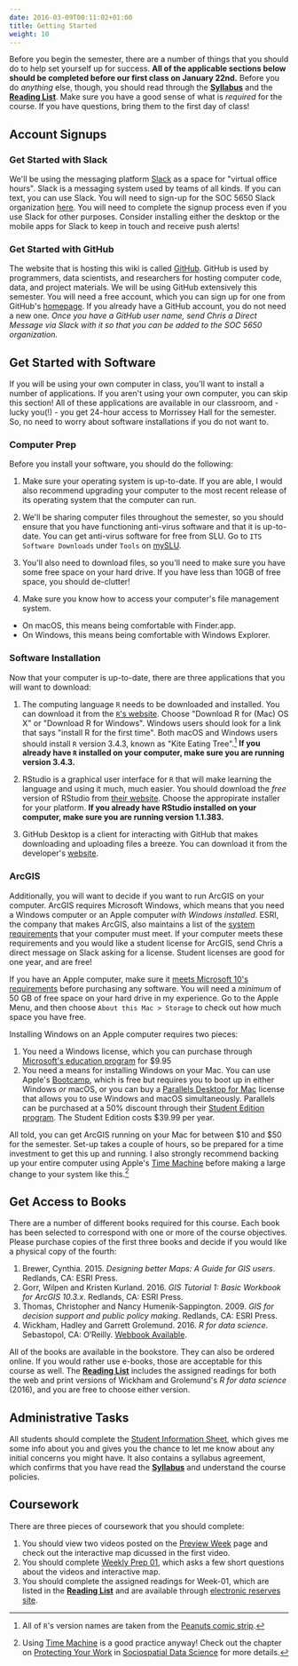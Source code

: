 ```yaml
---
date: 2016-03-09T00:11:02+01:00
title: Getting Started
weight: 10
---
```


Before you begin the semester, there are a number of things that you should do to help set yourself up for success. **All of the applicable sections below should be completed before our first class on January 22nd.** Before you do *anything* else, though, you should read through the [**Syllabus**](https://github.com/slu-soc5650/Core-Documents/blob/master/syllabus.pdf) and the [**Reading List**](https://github.com/slu-soc5650/Core-Documents/blob/master/reading-list.pdf). Make sure you have a good sense of what is *required* for the course. If you have questions, bring them to the first day of class!

## Account Signups
### Get Started with Slack
We'll be using the messaging platform [Slack](https://slack.com) as a space for "virtual office hours". Slack is a messaging system used by teams of all kinds. If you can text, you can use Slack. You will need to sign-up for the SOC 5650 Slack organization [here](https://join.slack.com/t/slu-soc5650/signup). You will need to complete the signup process even if you use Slack for other purposes. Consider installing either the desktop or the mobile apps for Slack to keep in touch and receive push alerts!

### Get Started with GitHub
The website that is hosting this wiki is called [GitHub](https://github.com/). GitHub is used by programmers, data scientists, and researchers for hosting computer code, data, and project materials. We will be using GitHub extensively this semester. You will need a free account, which you can sign up for one from GitHub's [homepage](https://github.com/). If you already have a GitHub account, you do not need a new one. *Once you have a GitHub user name, send Chris a Direct Message via Slack with it so that you can be added to the SOC 5650 organization.*

## Get Started with Software
If you will be using your own computer in class, you'll want to install a number of applications. If you aren't using your own computer, you can skip this section! All of these applications are available in our classroom, and - lucky you(!) - you get 24-hour access to Morrissey Hall for the semester. So, no need to worry about software installations if you do not want to.

### Computer Prep
Before you install your software, you should do the following:

1. Make sure your operating system is up-to-date. If you are able, I would also recommend upgrading your computer to the most recent release of its operating system that the computer can run.

2. We'll be sharing computer files throughout the semester, so you should ensure that you have functioning anti-virus software and that it is up-to-date. You can get anti-virus software for free from SLU. Go to `ITS Software Downloads` under `Tools` on [mySLU](https://myslu.slu.edu/tools).

3. You'll also need to download files, so you'll need to make sure you have some free space on your hard drive. If you have less than 10GB of free space, you should de-clutter!

4. Make sure you know how to access your computer's file management system.
  - On macOS, this means being comfortable with Finder.app.
  - On Windows, this means being comfortable with Windows Explorer.

### Software Installation
Now that your computer is up-to-date, there are three applications that you will want to download:

1. The computing language `R` needs to be downloaded and installed. You can download it from the [`R`'s website](https://cloud.r-project.org). Choose "Download R for (Mac) OS X" or "Download R for Windows". Windows users should look for a link that says "install R for the first time". Both macOS and Windows users should install `R` version 3.4.3, known as "Kite Eating Tree".[^1] **If you already have `R` installed on your computer, make sure you are running version 3.4.3.**

2. RStudio is a graphical user interface for `R` that will make learning the language and using it much, much easier. You should download the *free* version of RStudio from [their website](https://www.rstudio.com/products/rstudio/download/#download). Choose the appropirate installer for your platform. **If you already have RStudio installed on your computer, make sure you are running version 1.1.383.**

3. GitHub Desktop is a client for interacting with GitHub that makes downloading and uploading files a breeze. You can download it from the developer's [website](http://desktop.github.com).

### ArcGIS
Additionally, you will want to decide if you want to run ArcGIS on your computer. ArcGIS requires Microsoft Windows, which means that you need a Windows computer or an Apple computer *with Windows installed*. ESRI, the company that makes ArcGIS, also maintains a list of the [system requirements](http://desktop.arcgis.com/en/arcmap/10.3/get-started/system-requirements/arcgis-desktop-system-requirements.htm) that your computer must meet. If your computer meets these requirements and you would like a student license for ArcGIS, send Chris a direct message on Slack asking for a license. Student licenses are good for one year, and are free!

If you have an Apple computer, make sure it [meets Microsoft 10's requirements](https://www.microsoft.com/en-us/windows/windows-10-specifications) before purchasing any software. You will need a *minimum* of 50 GB of free space on your hard drive in my experience. Go to the Apple Menu, and then choose `About this Mac > Storage` to check out how much space you have free.

Installing Windows on an Apple computer requires two pieces:

1. You need a Windows license, which you can purchase through [Microsoft's education program](http://www.onthehub.com/microsoft-windows-10-education-for-students/?utm_source=ms-student-page&utm_medium=microsoft-site&utm_campaign=windows10) for $9.95
2. You need a means for installing Windows on your Mac. You can use Apple's [Bootcamp](https://support.apple.com/en-us/HT201468), which is free but requires you to boot up in either Windows *or* macOS, or you can buy a [Parallels Desktop for Mac](https://www.parallels.com/products/desktop/) license that allows you to use Windows and macOS simultaneously. Parallels can be purchased at a 50% discount through their [Student Edition program](http://onthehub.com/parallels/). The Student Edition costs $39.99 per year. 

All told, you can get ArcGIS running on your Mac for between $10 and $50 for the semester. Set-up takes a couple of hours, so be prepared for a time investment to get this up and running. I also strongly recommend backing up your entire computer using Apple's [Time Machine](https://support.apple.com/en-us/HT201250) before making a large change to your system like this.[^2]

## Get Access to Books
There are a number of different books required for this course. Each book has been selected to correspond with one or more of the course objectives. Please purchase copies of the first three books and decide if you would like a physical copy of the fourth:

1. Brewer, Cynthia. 2015. *Designing better Maps: A Guide for GIS users*. Redlands, CA: ESRI Press.
2. Gorr, Wilpen and Kristen Kurland. 2016. *GIS Tutorial 1: Basic Workbook for ArcGIS 10.3.x*. Redlands, CA: ESRI Press.
3. Thomas, Christopher and Nancy Humenik-Sappington. 2009. *GIS for decision support and public policy making*. Redlands, CA: ESRI Press.
4. Wickham, Hadley and Garrett Grolemund. 2016. *R for data science*. Sebastopol, CA: O’Reilly. [Webbook Available](http://r4ds.had.co.nz).

All of the books are available in the bookstore. They can also be ordered online. If you would rather use e-books, those are acceptable for this course as well. The [**Reading List**](https://github.com/slu-soc5650/Core-Documents/blob/master/reading-list.pdf) includes the assigned readings for both the web and print versions of Wickham and Grolemund's *R for data science* (2016), and you are free to choose either version.

## Administrative Tasks
All students should complete the [Student Information Sheet](https://goo.gl/forms/7xR7i5n40ROl1YlH3), which gives me some info about you and gives you the chance to let me know about any initial concerns you might have. It also contains a syllabus agreement, which confirms that you have read the [**Syllabus**](https://github.com/slu-soc5650/Core-Documents/blob/master/syllabus.pdf) and understand the course policies.

## Coursework
There are three pieces of coursework that you should complete: 

1. You should view two videos posted on the [Preview Week](/preview-week/) page and check out the interactive map dicussed in the first video.
2. You should complete [Weekly Prep 01](/preview-week/#weekly-prep-01), which asks a few short questions about the videos and interactive map.
3. You should complete the assigned readings for Week-01, which are listed in the [**Reading List**](https://github.com/slu-soc5650/Core-Documents/blob/master/reading-list.pdf) and are available through [electronic reserves site](http://eres.slu.edu/eres/coursepage.aspx?cid=4444).

[^1]: All of `R`'s version names are taken from the [Peanuts comic strip](http://livefreeordichotomize.com/2017/09/28/r-release-names/).

[^2]: Using [Time Machine](https://support.apple.com/en-us/HT201250) is a good practice anyway! Check out the chapter on [Protecting Your Work](https://chris-prener.github.io/SSDSBook/protecting-your-work.html) in [Sociospatial Data Science](https://chris-prener.github.io/SSDSBook/) for more details.